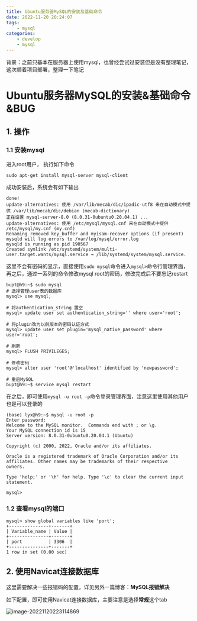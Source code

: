 ```yaml
---
title: Ubuntu服务器MySQL的安装及基础命令
date: 2022-11-20 20:24:07
tags:
    - mysql
categories:
	- develop
	- mysql
---
```


背景：之前只基本在服务器上使用mysql，也曾经尝试过安装但是没有整理笔记，这次顺着项目部署，整理一下笔记

<!--more-->

# Ubuntu服务器MySQL的安装&基础命令&BUG

## 1. 操作

### 1.1 安装mysql

进入root用户， 执行如下命令

```shell
sudo apt-get install mysql-server mysql-client
```

成功安装后，系统会有如下输出

```shell
done!
update-alternatives: 使用 /var/lib/mecab/dic/ipadic-utf8 来在自动模式中提供 /var/lib/mecab/dic/debian (mecab-dictionary)
正在设置 mysql-server-8.0 (8.0.31-0ubuntu0.20.04.1) ...
update-alternatives: 使用 /etc/mysql/mysql.cnf 来在自动模式中提供 /etc/mysql/my.cnf (my.cnf)
Renaming removed key_buffer and myisam-recover options (if present)
mysqld will log errors to /var/log/mysql/error.log
mysqld is running as pid 190567
Created symlink /etc/systemd/system/multi-user.target.wants/mysql.service → /lib/systemd/system/mysql.service.
```

这里不会有密码的显示，直接使用`sudo mysql`命令进入`mysql>`命令行管理界面，再之后，通过一系列的命令修改mysql root的密码，修改完成后不要忘记restart

```shell
bupt@h9:~$ sudo mysql
# 选择管理user表的数据库
mysql> use mysql;

# 将authentication_string 置空
mysql> update user set authentication_string='' where user='root';

# 将plugin改为以前版本的密码认证方式
mysql> update user set plugin='mysql_native_password' where user='root';

# 刷新
mysql> FLUSH PRIVILEGES;

# 修改密码
mysql> alter user 'root'@'localhost' identified by 'newpassword';

# 重启MySQL
bupt@h9:~$ service mysql restart
```

在之后，即可使用`mysql -u root -p`命令登录管理界面，注意这里使用其他用户也是可以登录的

```shell
(base) lyx@h9:~$ mysql -u root -p
Enter password: 
Welcome to the MySQL monitor.  Commands end with ; or \g.
Your MySQL connection id is 15
Server version: 8.0.31-0ubuntu0.20.04.1 (Ubuntu)

Copyright (c) 2000, 2022, Oracle and/or its affiliates.

Oracle is a registered trademark of Oracle Corporation and/or its
affiliates. Other names may be trademarks of their respective
owners.

Type 'help;' or '\h' for help. Type '\c' to clear the current input statement.

mysql> 
```

### 1.2 查看mysql的端口

```shell
mysql> show global variables like 'port';
+---------------+-------+
| Variable_name | Value |
+---------------+-------+
| port          | 3306  |
+---------------+-------+
1 row in set (0.00 sec)
```

## 2. 使用Navicat连接数据库

这里需要解决一些报错码的配置，详见另外一篇博客：**MySQL报错解决**

如下配置，即可使用Navicat连接数据库，主要注意是选择**常规**这个tab

![image-20221120223114869](http://yixuan004.oss-cn-hangzhou.aliyuncs.com/img/image-20221120223114869.png)



